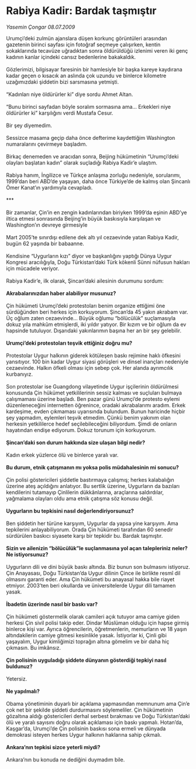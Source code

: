 # Rabiya Kadir: Bardak taşmıştır

*Yasemin Çongar 08.07.2009*

<div class="taraf_structure_2col_1zq">
<div class="margen_n">



 <p>Urumçi’deki zulmün ajanslara düşen korkunç görüntüleri arasından gazetenin birinci sayfası için fotoğraf seçmeye çalışırken, kentin sokaklarında tecavüze uğradıktan sonra öldürüldüğü izlenimi veren iki genç kadının kanlar içindeki cansız bedenlerine bakakaldık. <br/><br/>Gözlerimizi, bilgisayar faresinin bir hamlesiyle bir başka kareye kaydırana kadar geçen o kısacık an aslında çok uzundu ve binlerce kilometre uzağımızdaki şiddetin bizi sarsmasına yetmişti. <br/><br/>“Kadınları niye öldürürler ki” diye sordu Ahmet Altan. <br/><br/>“Bunu birinci sayfadan böyle soralım sormasına ama... Erkekleri niye öldürürler ki” karşılığını verdi Mustafa Cesur. <br/><br/>Bir şey diyemedim. <br/><br/>Sessizce masama geçip daha önce defterime kaydettiğim Washington numaralarını çevirmeye başladım. <br/><br/>Birkaç denemeden ve aracıdan sonra, Beijing hükümetinin “Urumçi’deki olayları başlatan kadın” olarak suçladığı Rabiya Kadir’e ulaştım. <br/><br/>Rabiya hanım, İngilizce ve Türkçe anlaşma zorluğu nedeniyle, sorularımı, 1999’dan beri ABD’de yaşayan, daha önce Türkiye’de de kalmış olan Şincanlı Ömer Kanat’ın yardımıyla cevapladı. <br/><br/>*** <br/><br/>Bir zamanlar, Çin’in en zengin kadınlarından biriyken 1999’da eşinin ABD’ye iltica etmesi sonrasında Beijing’in büyük baskısıyla karşılaşan ve Washington’ın devreye girmesiyle <br/><br/>Mart 2005’te sınırdışı edilene dek altı yıl cezaevinde yatan Rabiya Kadir, bugün 62 yaşında bir babaanne. <br/><br/>Kendisine “Uygurların kızı” diyor ve başkanlığını yaptığı Dünya Uygur Kongresi aracılığıyla, Doğu Türkistan’daki Türk kökenli Sünni nüfusun hakları için mücadele veriyor. <br/><br/>Rabiya Kadir’e, ilk olarak, Şincan’daki ailesinin durumunu sordum:<b> <br/><br/>Akrabalarınızdan haber alabiliyor musunuz?</b> <br/><br/>Çin hükümeti Urumçi’deki protestoları benim organize ettiğimi öne sürdüğünden beri herkes için korkuyorum. Şincan’da 45 yakın akrabam var. Üç oğlum zaten cezaevinde... Büyük oğlumu “bölücülük” suçlamasıyla dokuz yıla mahkûm etmişlerdi, iki yıldır yatıyor. Bir kızım ve bir oğlum da ev hapsinde tutuluyor. Dışarıdaki yakınlarımın başına her an bir şey gelebilir.<b> <br/><br/>Urumçi’deki protestoları teşvik ettiğiniz doğru mu?</b> <br/><br/>Protestolar Uygur halkının giderek kötüleşen baskı rejimine haklı öfkesini yansıtıyor. 100 bin kadar Uygur siyasi görüşleri ve dinsel inançları nedeniyle cezaevinde. Halkın öfkeli olması için sebep çok. Her alanda ayrımcılık kurbanıyız. <br/><br/>Son protestolar ise Guangdong vilayetinde Uygur işçilerinin öldürülmesi konusunda Çin hükümet yetkililerinin sessiz kalması ve suçluları bulmaya çalışmaması üzerine başladı. Ben pazar günü Urumçi’de protesto eylemi düzenleneceğini internetten öğrenince, oradaki akrabalarımı aradım. Erkek kardeşime, evden çıkmaması uyarısında bulundum. Bunun haricinde hiçbir şey yapmadım, eylemleri teşvik etmedim. Çünkü benim yakınım olan herkesin yetkililerce hedef seçilebileceğini biliyordum. Şimdi de onların hayatından endişe ediyorum. Dokuz torunum için korkuyorum.<b> <br/><br/>Şincan’daki son durum hakkında size ulaşan bilgi nedir?</b> <br/><br/>Kadın erkek yüzlerce ölü ve binlerce yaralı var.<b> <br/><br/>Bu durum, etnik çatışmanın mı yoksa polis müdahalesinin mi sonucu?</b> <br/><br/>Çin polisi göstericileri şiddetle bastırmaya çalışmış; herkes kalabalığın üzerine ateş açıldığını anlatıyor. Bu sertlik üzerine, Uygurların da bazıları kendilerini tutamayıp Çinlilerin dükkânlarına, araçlarına saldırdılar, yağmalama olayları oldu ama etnik çatışma söz konusu değil.<b> <br/><br/>Uygurların bu tepkisini nasıl değerlendiriyorsunuz?</b> <br/><br/>Ben şiddetin her türüne karşıyım, Uygurlar da yapsa yine karşıyım. Ama tepkilerini anlayabiliyorum. Orada Çin hükümeti tarafından 60 senedir sürdürülen baskıcı siyasete karşı bir tepkidir bu. Bardak taşmıştır.<b> <br/><br/>Sizin ve ailenizin “bölücülük”le suçlanmasına yol açan talepleriniz neler? Ne istiyorsunuz?</b> <br/><br/>Uygurların dili ve dini büyük baskı altında. Biz bunun son bulmasını istiyoruz. Çin Anayasası, Doğu Türkistan’da Uygur dilinin Çince ile birlikte resmî dil olmasını garanti eder. Ama Çin hükümeti bu anayasal hakka bile riayet etmiyor. 2003’ten beri okullarda ve üniversitelerde Uygur dili tamamen yasak.<b> <br/><br/>İbadetin üzerinde nasıl bir baskı var?</b> <br/><br/>Çin hükümeti göstermelik olarak camileri açık tutuyor ama camiye giden herkesi Çin sivil polisi takip eder. Dindar Müslüman olduğu için hapse girmiş binlerce kişi var. Ayrıca öğrencilerin, öğretmenlerin, memurların ve 18 yaşın altındakilerin camiye gitmesi kesinlikle yasak. İstiyorlar ki, Çinli gibi yaşayalım, Uygur kimliğimizi toprağın altına gömelim ve bir daha hiç çıkmasın. Bu imkânsız.<b> <br/><br/>Çin polisinin uyguladığı şiddete dünyanın gösterdiği tepkiyi nasıl buldunuz?</b> <br/><br/>Yetersiz.<b> <br/><br/>Ne yapılmalı?</b> <br/><br/>Obama yönetiminin duyarlı bir açıklama yapmasından memnunum ama Çin’e çok net bir şekilde şiddeti durdurmasını söylemeliler. Çin hükümetinin gözaltına aldığı göstericileri derhal serbest bırakması ve Doğu Türkistan’daki ölü ve yaralı sayısını doğru olarak açıklaması için baskı yapmalı. Hotan’da, Kaşgar’da, Urumçi’de Çin polisinin baskısı sona ermeli ve dünyada demokrasi isteyen herkes Uygur halkının haklarına sahip çıkmalı.<b> <br/><br/>Ankara’nın tepkisi sizce yeterli miydi?</b> <br/><br/>Ankara’nın bu konuda ne dediğini duymadım bile.</p>
<br/>
<br/>
<br/>



<br/>


<div id="taraf_not">
</div>

</div>


</div>
